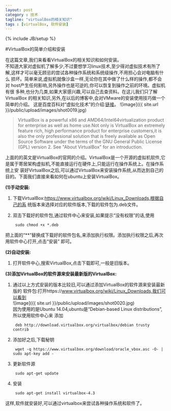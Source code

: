 ```yaml
---
layout: post
category : 技术
tagline: "virtualBox的相关知识"
tags : [virtualBox, 软件安装]
---
```

{% include JB/setup %}


#VirtualBox的简单介绍和安装

在这篇文章,我们来看看VirtualBox的相关知识和如何安装。   
不知道大家对虚拟机了解多少,不过要想学习linux技术,至少得对虚拟技术有所了 解,这样才可以毫无顾忌的尝试各种操作系统和系统级操作,不用担心会对电脑有什么 损坏。简单来说,虚拟机就像沙盒一样,无论你在其中做了什么样的操作,都不会对 host产生任何影响,另外操作也是可逆的,你可以恢复到操作之前的环境。虚拟机有很 多种,也分为几类,如果大家感兴趣,可以自己去查资料。在这儿我们只了解VirtualBox 的相关知识,另外,在以后的博客中,会对VMware的安装使用技巧做一个简单的介绍。 这是百度百科对“虚拟化技术”的介绍:[链接](http://baike.baidu.com/link?url=ZhG2VRCgD1re7N1RAKLKC0roPSutPnNxWrh0q6R_froicCYAr_AAMBckwqvmJyQ7y_W-Te_wIBJx0xNjNwS-7K)。
![image]({{ site.url }}/public/upload/images/shot0019.jpg)

>VirtualBox is a powerful x86 and AMD64/Intel64virtualization product for enterprise as well as home use.Not only is VirtualBox an extremely feature rich, high performance product for enterprise customers,it is also the only professional solution that is freely available as Open Source Software under the terms of the GNU General Public License (GPL) version 2. See "About VirtualBox" for an introduction.

上面的的英文是VirtualBox的官网的介绍。VirtualBox是一个开源的虚拟机软件,它是属于寄居架构虚拟机,不能直接运行在硬件上,只能运行在操作系统上。在操作系统上安 装好VirtualBox之后,可以通过VirtualBox来安装操作系统,从而达到自己的目的。下面我们直接来看如何在ubuntu上安装VirtualBox。


**(1)手动安装:**   

1. 下载VirtualBox:https://www.virtualbox.org/wiki/Linux_Downloads,根据自己的系
统版本来选择对应的软件版本,下载的软件包为.deb文件。

2. 双击下载好的软件包,通过软件中心来安装,如果提示“没有权限”的话,使用

		sudo chmod +x *.deb
把上面的“**”替换成下载好的软件包名,来添加执行权限。添加执行权限之后,再次用软件中心打开,点击“安装” 即可。

**(2)自动安装:**

1. 打开软件中心,搜索VirtualBox,点击下载即可,一般是旧版本。

**(3)添加VirtualBox的软件源来安装最新版的VirtualBox:**

1. 通过以上方式安装的版本比较旧,可以通过添加VirtualBox的软件源来安装最新版的 软件包:打开https://www.virtualbox.org/wiki/Linux_Downloads,我们可以看到   
![image]({{ site.url }}/public/upload/images/shot0020.jpg)   
因为使用的是Ubuntu 14.04,ubuntu是“Debian-based Linux distributions”,所以使用软件中心来 添加

        deb http://download.virtualbox.org/virtualbox/debian trusty contrib
	
2. 添加好之后,下载秘钥

		wget -q https://www.virtualbox.org/download/oracle_vbox.asc -O- | sudo apt-key add -
		
3. 更新软件源

		sudo apt-get update
	
4. 安装

		sudo apt-get install virtualbox-4.3
	
这样,软件就安装好,可以通过virtualbox来尝试各种操作系统和软件了。